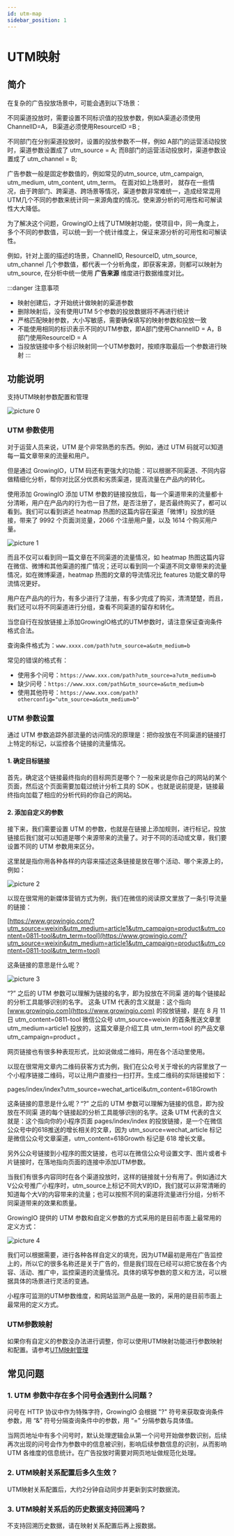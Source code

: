 ```yaml
---
id: utm-map
sidebar_position: 1
---
```


# UTM映射

## 简介[](#jian-jie)

在复杂的广告投放场景中，可能会遇到以下场景：

不同渠道投放时，需要设置不同标识值的投放参数，例如A渠道必须使用ChannelID=A， B渠道必须使用ResourceID =B ;

不同部门在分别渠道投放时，设置的投放参数不一样，例如 A部门的运营活动投放时，渠道参数设置成了 utm_source = A; 而B部门的运营活动投放时，渠道参数设置成了 utm_channel = B;

广告参数一般是固定参数值的，例如常见的utm_source, utm_campaign, utm_medium, utm_content, utm_term。 在面对如上场景时， 就存在一些情况，由于跨部门、跨渠道、跨场景等情况，渠道参数非常难统一，造成经常混用UTM几个不同的参数来统计同一来源角度的情况。使来源分析的可用性和可解读性大大降低。

为了解决这个问题，GrowingIO上线了UTM映射功能，使项目中，同一角度上，多个不同的参数值，可以统一到一个统计维度上，保证来源分析的可用性和可解读性。

例如，针对上面的描述的场景，ChannelID, ResourceID, utm_source, utm_channel 几个参数值，都代表一个分析角度，即获客来源，则都可以映射为utm_source, 在分析中统一使用 **广告来源** 维度进行数据维度对比。

:::danger 注意事项

- 映射创建后，才开始统计做映射的渠道参数
- 删除映射后，没有使用UTM 5个参数的投放数据将不再进行统计
- 严格匹配映射参数，大小写敏感，需要确保填写的映射参数和投放一致
- 不能使用相同的标识表示不同的UTM参数，即A部门使用ChannelID = A，B部门使用ResourceID = A
- 当投放链接中多个标识映射同一个UTM参数时，按顺序取最后一个参数进行映射
:::

## 功能说明[](#gong-neng-shuo-ming)

支持UTM映射参数配置和管理

![picture 0](/img/高级配置-UTM映射.png)  

### UTM 参数使用

对于运营人员来说，UTM 是个非常熟悉的东西。例如，通过 UTM 码就可以知道每一篇文章带来的流量和用户。

但是通过 GrowingIO，UTM 码还有更强大的功能：可以根据不同渠道、不同内容做精细化分析，帮你对比区分优质和劣质渠道，提高流量在产品内的转化。

使用添加 GrowingIO 添加 UTM 参数的链接投放后，每一个渠道带来的流量都十分清晰，用户在产品内的行为也一目了然，是否注册了，是否最终购买了，都可以看到。我们可以看到讲述 heatmap 热图的这篇内容在渠道「微博1」投放的链接，带来了 9992 个页面浏览量，2066 个注册用户量，以及 1614 个购买用户量。

![picture 1](/img/0e56715dbf2d0901c1502b9fef565ecfba6feaeb2428cd5e8fb0c3a23c953758_pic_1645610733024_2022-02-23.png)  

而且不仅可以看到同一篇文章在不同渠道的流量情况，如 heatmap 热图这篇内容在微信、微博和其他渠道的推广情况；还可以看到同一个渠道不同文章带来的流量情况，如在微博渠道，heatmap 热图的文章的导流情况比 features 功能文章的导流情况更好。

用户在产品内的行为，有多少进行了注册，有多少完成了购买，清清楚楚，而且，我们还可以将不同渠道进行分组，查看不同渠道的留存和转化。

当您自行在投放链接上添加GrowingIO格式的UTM参数时，请注意保证查询条件格式合法。

查询条件格式为：`www.xxxx.com/path?utm_source=a&utm_medium=b`

常见的错误的格式有：

- 使用多个问号：`https://www.xxx.com/path?utm_source=a?utm_medium=b`
- 缺少问号：`https://www.xxx.com/path&utm_source=a&utm_medium=b`
- 使用其他符号：`https://www.xxx.com/path?otherconfig="utm_source=a&utm_medium=b"`

### UTM 参数设置

通过 UTM 参数追踪外部流量的访问情况的原理是：把你投放在不同渠道的链接打上特定的标记，以监控各个链接的流量情况。

#### 1. 确定目标链接

首先，确定这个链接最终指向的目标网页是哪个？一般来说是你自己的网站的某个页面，然后这个页面需要加载过统计分析工具的 SDK 。也就是说前提是，链接最终指向加载了相应的分析代码的你自己的网站。

#### 2. 添加自定义的参数

接下来，我们需要设置 UTM 的参数，也就是在链接上添加规则，进行标记，投放链接后我们就可以知道是哪个来源带来的流量了。对于不同的活动或文章，我们要设置不同的 UTM 参数用来区分。

这里就是指你用各种各样的内容来描述这条链接是放在哪个活动、哪个来源上的，例如：

![picture 2](/img/c62391541d4649250b98f0515430a6a3693dff21786408c4615cc92150288384_pic_1645610817729_2022-02-23.png)

以现在很常用的新媒体营销方式为例，我们在微信的阅读原文里放了一条引导流量的链接：

[https://www.growingio.com/?utm_source=weixin&utm_medium=article1&utm_campaign=product&utm_content=0811-tool&utm_term=tool](https://www.growingio.com/?utm_source=weixin&utm_medium=article1&utm_campaign=product&utm_content=0811-tool&utm_term=tool)

这条链接的意思是什么呢？

![picture 3](/img/f4c9119eb39dcfa68fccc8d51eae84dff67c7c450abc2459e1257e232434ea90_pic_1645611534968_2022-02-23.png)  

“?” 之后的 UTM 参数可以理解为链接的名字，即为投放在不同渠 道的每个链接起的分析工具能够识别的名字。 这条 UTM 代表的含义就是：这个指向 [www.growingio.com](https://www.growingio.com) 的投放链接，是在 8 月 11 日 utm_content=0811-tool 微信公众号 utm_source=weixin 的首条推送文章里 utm_medium=article1 投放的，这篇文章是介绍工具 utm_term=tool 的产品文章 utm_campaign=product 。

网页链接也有很多种表现形式，比如说做成二维码，用在各个活动里使用。​

以现在很常用文章内二维码获客方式为例，我们在公众号关于增长的内容里放了一个小程序链接二维码，可以让用户直接扫一扫打开。生成二维码的实际链接如下：

pages/index/index?utm_source=wechat_articel&utm_content=618Growth

这条链接的意思是什么呢？“?” 之后的 UTM 参数可以理解为链接的信息，即为投放在不同渠 道的每个链接起的分析工具能够识别的名字。这条 UTM 代表的含义就是：这个指向你的小程序页面 pages/index/index 的投放链接，是一个在微信公众号中的618推送的增长相关的文章，因为 utm_source=wechat_article 标记是微信公众号文章渠道，utm_content=618Growth 标记是 618 增长文章。

另外公众号链接到小程序的图文链接，也可以在微信公众号设置文字、图片或者卡片链接时，在落地指向页面的连接中添加UTM参数。

当我们有很多内容同时在各个渠道投放时，这样的链接就十分有用了。例如通过大V公众号推广小程序时，utm_source上标记不同大V的ID，我们就可以非常清晰的知道每个大V的内容带来的流量；也可以按照不同的渠道将流量进行分组，分析不同渠道带来的效果和质量。

GrowingIO 提供的 UTM 参数和自定义参数的方式采用的是目前市面上最常用的定义方式：

![picture 4](/img/58d0cac5fa8c542de2c263bbb9dc7871baf76f8f7f8ae8e6f0818b029d7c5163_pic_1645611580358_2022-02-23.png)  

我们可以根据需要，进行各种各样自定义的填充，因为UTM最初是用在广告监控上的，所以它的很多名称还是关于广告的，但是我们现在已经可以把它放在各个内容、活动、推广中，监控渠道的流量情况。具体的填写参数的意义和方法，可以根据具体的场景进行灵活的变通。

小程序可监测的UTM参数维度，和网站监测产品是一致的，采用的是目前市面上最常用的定义方式。

### UTM参数映射

如果你有自定义的参数没办法进行调整，你可以使用UTM映射功能进行参数映射和配置。请参考[UTM映射管理](../../../product-manual/customer-data-platform/preferences/utm-map)

## 常见问题

### 1. UTM 参数中存在多个问号会遇到什么问题？

问号在 HTTP 协议中作为特殊字符，GrowingIO 会根据 "?" 符号来获取查询条件参数，用 “&” 符号分隔查询条件中的参数，用 “=” 分隔参数与具体值。

当网页地址中有多个问号时，默认处理逻辑会从第一个问号开始做参数识别，后续再次出现的问号会作为参数中的信息被识别，影响后续参数信息的识别，从而影响 UTM 各维度的信息统计。在广告投放时需要对网页地址做规范化处理。

### 2. UTM映射关系配置后多久生效？

UTM映射关系配置后，大约2分钟自动同步并更新到实时数据流。

### 3. UTM映射关系后的历史数据支持回溯吗？

不支持回溯历史数据，请在映射关系配置后再上报数据。

